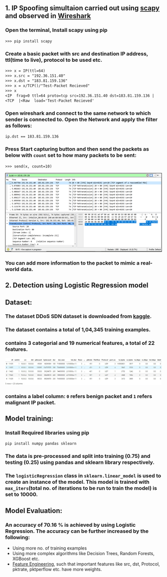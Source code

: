 ## 1. IP Spoofing simultaion carried out using [scapy](https://scapy.net/) and observed in [Wireshark](https://www.wireshark.org/)

### Open the terminal, Install scapy using pip

```
>>> pip install scapy
```

### Create a basic packet with src and destination IP address, ttl(time to live), protocol to be used etc.

```
>>> x = IP(ttl=64)
>>> x.src = "192.36.151.40"
>>> x.dst = "183.81.159.136"
>>> x = x/TCP()/"Test-Packet Recieved"
>>> x
<IP  frag=0 ttl=64 proto=tcp src=192.36.151.40 dst=183.81.159.136 |<TCP  |<Raw  load='Test-Packet Recieved'
```

### Open wireshark and connect to the same network to which sender is connected to. Open the Network and apply the filter as follows:

```
ip.dst == 183.81.159.136
```

### Press <b>Start capturing</b> button and then send the packets as below with `count` set to how many packets to be sent:

```
>>> send(x, count=10)
```

![Captured packets](./src/wireshark_capture.png)

### You can add more information to the packet to mimic a real-world data.

## 2. Detection using Logistic Regression model

## Dataset:

### The dataset <b>DDoS SDN dataset</b> is downloaded from [kaggle](https://www.kaggle.com/datasets/aikenkazin/ddos-sdn-dataset).

### The dataset contains a total of 1,04,345 training examples.

### contains 3 categorial and 19 numerical features, a total of 22 features.

![Dataset preview](./src/dataset_preview.jpg)

### contains a label column: `0` refers benign packet and `1` refers malignant IP packet.

## Model training:

### Install Required libraries using pip

```
pip install numpy pandas sklearn
```

### The data is pre-processed and split into training (0.75) and testing (0.25) using pandas and sklearn library respectively.

### The `logisticRegression` class in `sklearn.linear_model` is used to create an instance of the model. This model is trained with `max_iters`(total no. of iterations to be run to train the model) is set to 10000.

## Model Evaluation:

### An accuracy of 70.16 % is achieved by using Logistic Regression. The accuracy can be further increased by the following:

- Using more no. of training examples
- Using more complex algorithms like Decision Trees, Random Forests, XGBoost etc.
- [Feature Engineering](https://towardsdatascience.com/what-is-feature-engineering-importance-tools-and-techniques-for-machine-learning-2080b0269f10), such that important features like src, dst, Protocol, pktrate, pktperflow etc. have more weights.
